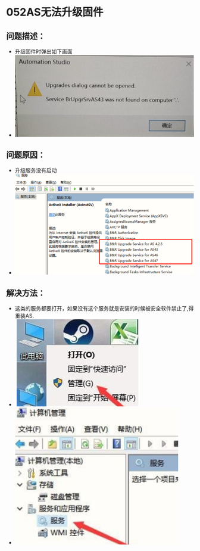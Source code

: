 # 052AS无法升级固件
## 问题描述：
- 升级固件时弹出如下画面
- ![Img](FILES/052AS无法升级固件.md/img-20220810140733.png)
## 问题原因：
- 升级服务没有启动
- ![Img](FILES/052AS无法升级固件.md/img-20220810140744.png)
## 解决方法：
- 这类的服务都要打开，如果没有这个服务就是安装的时候被安全软件禁止了,得重装AS.
- ![Img](FILES/052AS无法升级固件.md/img-20220810140837.png)
- ![Img](FILES/052AS无法升级固件.md/img-20220810140845.png)

